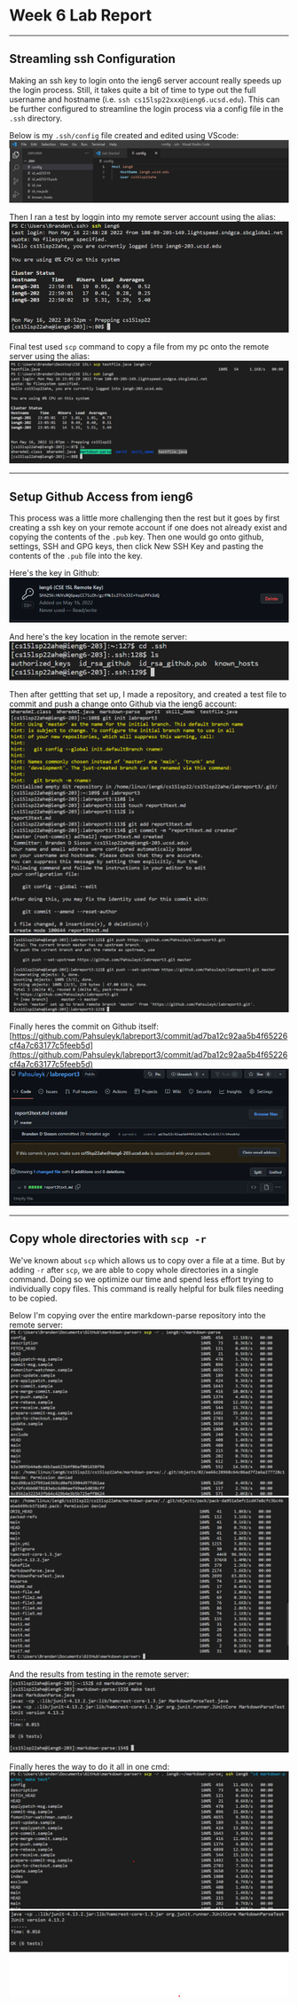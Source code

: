 # **Week 6 Lab Report**
___
## Streamling ssh Configuration

Making an ssh key to login onto the ieng6 server account really speeds up the login process. Still, it takes quite a bit of time to type out the full username and hostname (i.e. `ssh cs15lsp22xxx@ieng6.ucsd.edu`). This can be further configured to streamline the login process via a config file in the `.ssh` directory. 

Below is my `.ssh/config` file created and edited using VScode:
![config file](Writeup3_SS/ssh_config.png)

Then I ran a test by loggin into my remote server account using the alias:
![alias login](Writeup3_SS/streamlined_login.png)

Final test used `scp` command to copy a file from my pc onto the remote server using the alias:
![alias used scp](Writeup3_SS/alias_scp.png)

___
## Setup Github Access from ieng6

This process was a little more challenging then the rest but it goes by first creating a ssh key on your remote account if one does not already exist and copying the contents of the `.pub` key. Then one would go onto github, settings, SSH and GPG keys, then click New SSH Key and pasting the contents of the `.pub` file into the key.

Here's the key in Github:
![github key](Writeup3_SS/git_key.png)

And here's the key location in the remote server:
![remote key](Writeup3_SS/remote_key.png)

Then after gettting that set up, I made a repository, and created a test file to commit and push a change onto Github via the ieng6 account:
![first ss](Writeup3_SS/commit_first.png)
![last ss](Writeup3_SS/commit_last.png)

Finally heres the commit on Github itself:
[https://github.com/Pahsuleyk/labreport3/commit/ad7ba12c92aa5b4f65226cf4a7c63177c5feeb5d](https://github.com/Pahsuleyk/labreport3/commit/ad7ba12c92aa5b4f65226cf4a7c63177c5feeb5d)
![github commit](Writeup3_SS/result_commit.png)

___
## Copy whole directories with `scp -r`

We've known about `scp` which allows us to copy over a file at a time. But by adding `-r` after `scp`, we are able to copy whole directories in a single command. Doing so we optimize our time and spend less effort trying to individually copy files. This command is really helpful for bulk files needing to be copied.

Below I'm copying over the entire markdown-parse repository into the remote server:
![scp -r first](Writeup3_SS/scp-r_first.png)
![scp -r last](Writeup3_SS/scp-r_last.png)

And the results from testing in the remote server:
![ieng6 result](Writeup3_SS/ieng6_test.png)

Finally heres the way to do it all in one cmd:
![one line](Writeup3_SS/oneliner.png)
![final one line](Writeup3_SS/resultliner.png)